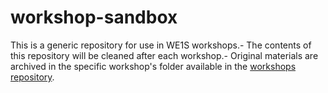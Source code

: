 # workshop-sandbox
This is a generic repository for use in WE1S workshops.- The contents of this repository will be cleaned after each workshop.- Original materials are archived in the specific workshop's folder available in the [workshops repository](https://github.com/whatevery1says/workshops).
